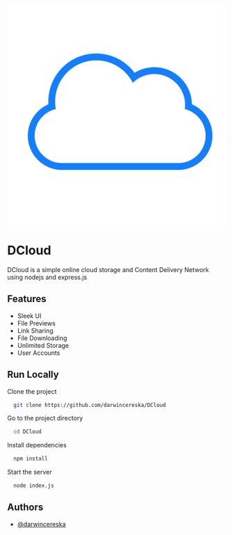 
![Logo](public/cloud.png)



# DCloud

DCloud is a simple online cloud storage and Content Delivery Network using nodejs and express.js


## Features

- Sleek UI
- File Previews
- Link Sharing
- File Downloading
- Unlimited Storage
- User Accounts


## Run Locally

Clone the project

```bash
  git clone https://github.com/darwincereska/DCloud
```

Go to the project directory

```bash
  cd DCloud
```

Install dependencies

```bash
  npm install
```

Start the server

```bash
  node index.js
```


## Authors

- [@darwincereska](https://www.github.com/darwincereska)

